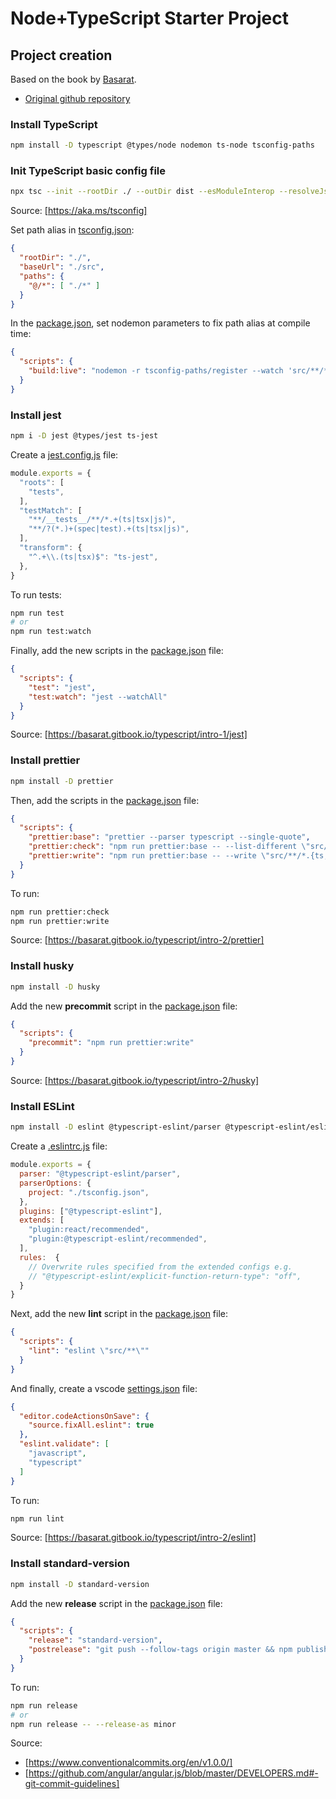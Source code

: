 # Node+TypeScript Starter Project

## Project creation

Based on the book by [Basarat](https://basarat.gitbook.io/typescript/).

* [Original github repository](https://github.com/basarat/typescript-book)

### Install TypeScript

```sh
npm install -D typescript @types/node nodemon ts-node tsconfig-paths
```

### Init TypeScript basic config file

```sh
npx tsc --init --rootDir ./ --outDir dist --esModuleInterop --resolveJsonModule --lib es6,dom  --module commonjs
```

Source: [https://aka.ms/tsconfig]

Set path alias in [tsconfig.json](tsconfig.json):

```json
{
  "rootDir": "./",
  "baseUrl": "./src",
  "paths": {
    "@/*": [ "./*" ]
  }
}
```

In the [package.json](package.json), set nodemon parameters to fix path alias at compile time:

```json
{
  "scripts": {
    "build:live": "nodemon -r tsconfig-paths/register --watch 'src/**/*.ts' --exec \"ts-node\" src/index.ts",
  }
}
```

### Install jest

```sh
npm i -D jest @types/jest ts-jest
```

Create a [jest.config.js](jest.config.js) file:

```javascript
module.exports = {
  "roots": [
    "tests",
  ],
  "testMatch": [
    "**/__tests__/**/*.+(ts|tsx|js)",
    "**/?(*.)+(spec|test).+(ts|tsx|js)",
  ],
  "transform": {
    "^.+\\.(ts|tsx)$": "ts-jest",
  },
}
```

To run tests:

```sh
npm run test
# or
npm run test:watch
```

Finally, add the new scripts in the [package.json](package.json) file:

```json
{
  "scripts": {
    "test": "jest",
    "test:watch": "jest --watchAll"
  }
}
```

Source: [https://basarat.gitbook.io/typescript/intro-1/jest]

### Install prettier

```sh
npm install -D prettier
```

Then, add the scripts in the [package.json](package.json) file:

```json
{
  "scripts": {
    "prettier:base": "prettier --parser typescript --single-quote",
    "prettier:check": "npm run prettier:base -- --list-different \"src/**/*.{ts,tsx}\"",
    "prettier:write": "npm run prettier:base -- --write \"src/**/*.{ts,tsx}\""
  }
}
```

To run:

```sh
npm run prettier:check
npm run prettier:write
```

Source: [https://basarat.gitbook.io/typescript/intro-2/prettier]

### Install husky

```sh
npm install -D husky
```

Add the new **precommit** script in the [package.json](package.json) file:

```json
{
  "scripts": {
    "precommit": "npm run prettier:write"
  }
}
```

Source: [https://basarat.gitbook.io/typescript/intro-2/husky]

### Install ESLint

```sh
npm install -D eslint @typescript-eslint/parser @typescript-eslint/eslint-plugin eslint-plugin-jest
```

Create a [.eslintrc.js](.eslintrc.js) file:

```javascript
module.exports = {
  parser: "@typescript-eslint/parser",
  parserOptions: {
    project: "./tsconfig.json",
  },
  plugins: ["@typescript-eslint"],
  extends: [
    "plugin:react/recommended",
    "plugin:@typescript-eslint/recommended",
  ],
  rules:  {
    // Overwrite rules specified from the extended configs e.g. 
    // "@typescript-eslint/explicit-function-return-type": "off",
  }
}
```

Next, add the new **lint** script in the [package.json](package.json) file:

```json
{
  "scripts": {
    "lint": "eslint \"src/**\""
  }
}
```

And finally, create a vscode [settings.json](.vscode/settings.json) file:

```json
{
  "editor.codeActionsOnSave": {
    "source.fixAll.eslint": true
  },
  "eslint.validate": [
    "javascript",
    "typescript"
  ]
}
```

To run:

```sh
npm run lint
```

Source: [https://basarat.gitbook.io/typescript/intro-2/eslint]

### Install standard-version

```sh
npm install -D standard-version
```

Add the new **release** script in the [package.json](package.json) file:

```json
{
  "scripts": {
    "release": "standard-version",
    "postrelease": "git push --follow-tags origin master && npm publish"
  }
}
```

To run:

```sh
npm run release
# or
npm run release -- --release-as minor
```

Source:

* [https://www.conventionalcommits.org/en/v1.0.0/]
* [https://github.com/angular/angular.js/blob/master/DEVELOPERS.md#-git-commit-guidelines]
